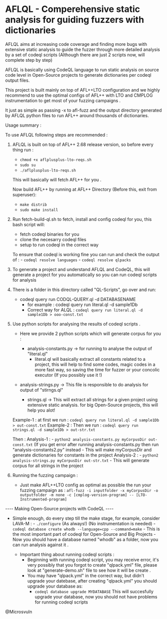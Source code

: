 # AFLQL - Comperehensive static analysis for guiding fuzzers with dictionaries

AFLQL aims at increasing code coverage and finding more bugs with extensive static analysis to guide the fuzzer through more detailed analysis
	by a set of codeql scripts (Although there are just 2 scripts now, will complete step by step)

AFLQL is basically using CodeQL language to run static analysis on source code level in Open-Source projects to generate dictionaries per codeql 
output files.

This project is built mainly on top of AFL++LTO configuration and we highly recommend to use the optimal configs of AFL++ with LTO and CMPLOG instrumentation
to get most of your fuzzing campaigns . 

It just as simple as passing -x to afl-fuzz and the output directory generated by AFLQL python files to run AFL++ around thousands of dictionaries.

Usage summary :

To use AFLQL following steps are recommended :
1) AFLQL is built on top of AFL++ 2.68 release version, so before every thing run : 
	- `chmod +x aflplusplus-lto-reqs.sh`
	- `sudo su`
	- `./aflplusplus-lto-reqs.sh`

	This will basically will fetch AFL++ for you .

	Now build AFL++ by running at AFL++ Directory (Before this, exit from superuser):
	- `make distrib`
	- `sudo make install`

2) Run fetch-build-ql.sh to fetch, install and config codeql for you, this bash script will:
	- fetch codeql binaries for you
	- clone the necesarry codeql files 
	- setup to run codeql in the correct way
	
	To ensure that codeql is working fine you can run and check the output of :
		- `codeql resolve languages`
		- `codeql resolve qlpacks`
		

3) To generate a project and understand AFLQL and CodeQL, this will generate a project for you automatically so you can run codeql scripts for analysis

4) There is a folder in this directory called "QL-Scripts", go over and run:

	- codeql query run CODQL-QUERY.ql -d DATABASENAME 
		- for example : codeql query run literal.ql -d sample1Db
		- Correct way for ALQL : `codeql query run literal.ql -d sample1Db > ooo-const.txt`
			
5) Use python scripts for analysing the results of codeql scripts .

	- Here we provide 2 python scripts which will generate corpus for you :
		- analysis-constants.py -> for running to analyse the output of "literal.ql"
			- literal.ql will basically extract all constants related to a project, this will help to find some codes, magic codes in a more fast way, so saving the time for fuzzer or your concolic executor (If you possibly use it !)
						
	- analysis-strings.py -> This file is responsible to do analysis for output of "stirngs.ql" 	
		- strings.ql -> This will extract all strings for a given project using extensive static analysis. for big Open-Source projects, this
						will help you alot!

	Example-1 : 
		at first we run : `codeql query run literal.ql -d sample1Db > out-const.txt`
	Example-2 :
		Then we run : `codeql query run strings.ql -d sample1Db > out-str.txt`
				
	Then :
		Analysis-1 :
			- `python2 analysis-constants.py myCorpusDir out-const.txt`  (If you get error after running analysis-constants.py then run "analysis-constants2.py"
					instead
					- This will make myCorpusDir and generate dictionaries for constants in the project
		Analysis-2 :
			- `python2 analysis-strings.py myCorpusDir out-str.txt`
					- This will generate corpus for all strings in the project
					
6) Running the fuzzing campaign :

	- Just make AFL++LTO config as optimal as possible the run your fuzzing campaign as :
		`afl-fuzz -i inputfolder -x myCorpusDir -o outputfolder -m none -c [cmplog-version-program] -- [LTO-Instrumented-program]`
								

---- Making Open-Source projects with CodeQL ----

- Simple enough, do every step till the make stage, for example, consider LAVA-M :
			- `./configure` (As always!) (No instrumentation is needed)
			- `codeql database create whodb --language=cpp --command=make`
				- This is the most important part of codeql for Open-Source and Big Projects
				- Now you should have a database named "whodb" as a folder, now you can run analysis against it .
				
	- Important thing about running codeql scripts :
		- Beginning with running codeql script, you may receive error, it's very possibly that you forgot to create "qlpack.yml" file, please look at
			"generate-demo.sh" file to see how it will be create .
		- You may have "qlpack.yml" in the correct way, but didn't upgrade your datebase, after creating "qlpack.yml" you should upgrade your database as:
			- `codeql database upgrade MYDATABASE`
				This will succesfully upgrade your database, now you should not have problems for running codeql scripts
						
@Microsvuln						
